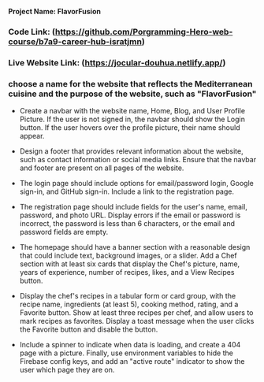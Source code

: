
**Project Name: FlavorFusion**

### Code Link: (https://github.com/Porgramming-Hero-web-course/b7a9-career-hub-isratjmn)

### Live Website Link: (https://jocular-douhua.netlify.app/)

### choose a name for the website that reflects the Mediterranean cuisine and the purpose of the website, such as "FlavorFusion"

* Create a navbar with the website name, Home, Blog, and User Profile Picture. If the user is not signed in, the navbar should show the Login button. If the user hovers over the profile picture, their name should appear.

* Design a footer that provides relevant information about the website, such as contact information or social media links. Ensure that the navbar and footer are present on all pages of the website.

* The login page should include options for email/password login, Google sign-in, and GitHub sign-in. Include a link to the registration page.

* The registration page should include fields for the user's name, email, password, and photo URL. Display errors if the email or password is incorrect, the password is less than 6 characters, or the email and password fields are empty.

* The homepage should have a banner section with a reasonable design that could include text, background images, or a slider. Add a Chef section with at least six cards that display the Chef's picture, name, years of experience, number of recipes, likes, and a View Recipes button.

* Display the chef's recipes in a tabular form or card group, with the recipe name, ingredients (at least 5), cooking method, rating, and a Favorite button. Show at least three recipes per chef, and allow users to mark recipes as favorites. Display a toast message when the user clicks the Favorite button and disable the button.

* Include a spinner to indicate when data is loading, and create a 404 page with a picture. Finally, use environment variables to hide the Firebase config keys, and add an "active route" indicator to show the user which page they are on.